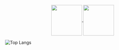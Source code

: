 <p align="center">
   <a href="https://github.com/fekenzofugi">
   <img align="center" width="100px" src="https://github-readme-stats.vercel.app/api?username=fekenzofugi&show_icons=true&theme=dark&line_height=25&include_all_commits=true"/>
   </a>

   <a href="https://github.com/fekenzofugi">
      <img align="center" width="100px" src="https://github-readme-streak-stats.herokuapp.com/?user=fekenzofugi&theme=dark&line_height=33"/>
   </a>
</p>



<p align="right" width="100px">
   
   ![Top Langs](https://github-readme-stats.vercel.app/api/top-langs/?username=anuraghazra&layout=compact&theme=dark)   
   
</p>


